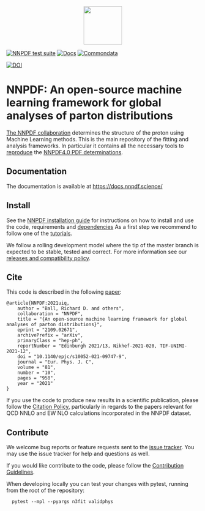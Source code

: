 <div align="center">
  <img src="doc/sphinx/source/_static/LogoNNPDF.png" height=100>
</div>

[![NNPDF test suite](https://github.com/NNPDF/nnpdf/actions/workflows/all_tests_nnpdf.yml/badge.svg)](https://github.com/NNPDF/nnpdf/actions/workflows/all_tests_nnpdf.yml)
[![Docs](https://github.com/NNPDF/nnpdf/actions/workflows/upload_docs.yml/badge.svg)](https://github.com/NNPDF/nnpdf/actions/workflows/upload_docs.yml)
[![Commondata](https://github.com/NNPDF/nnpdf/actions/workflows/check_newcd.yml/badge.svg)](https://github.com/NNPDF/nnpdf/actions/workflows/check_newcd.yml)

[![DOI](https://zenodo.org/badge/118135201.svg)](https://zenodo.org/badge/latestdoi/118135201)

# NNPDF: An open-source machine learning framework for global analyses of parton distributions

[The NNPDF collaboration](http://nnpdf.science) determines the structure of the
proton using Machine Learning methods. This is the main repository of the
fitting and analysis frameworks. In particular it contains all the necessary
tools to [reproduce](https://docs.nnpdf.science/tutorials/reproduce.html) the
[NNPDF4.0 PDF determinations](https://arxiv.org/abs/2109.02653).

## Documentation

The documentation is available at <https://docs.nnpdf.science/>

## Install

See the [NNPDF installation guide](https://docs.nnpdf.science/get-started/installation.html)
for instructions on how to install and use the code, requirements and [dependencies](https://docs.nnpdf.science/get-started/installation.html#dependencies-and-requirements)
As a first step we recommend to follow one of the [tutorials](https://docs.nnpdf.science/tutorials/run-fit.html).

We follow a rolling development model where the tip of the master branch is
expected to be stable, tested and correct. For more information see our
[releases and compatibility policy](https://docs.nnpdf.science/releases.html).

## Cite

This code is described in the following [paper](https://inspirehep.net/literature?sort=mostrecent&size=25&page=1&q=find%20eprint%202109.02671):

```
@article{NNPDF:2021uiq,
    author = "Ball, Richard D. and others",
    collaboration = "NNPDF",
    title = "{An open-source machine learning framework for global analyses of parton distributions}",
    eprint = "2109.02671",
    archivePrefix = "arXiv",
    primaryClass = "hep-ph",
    reportNumber = "Edinburgh 2021/13, Nikhef-2021-020, TIF-UNIMI-2021-12",
    doi = "10.1140/epjc/s10052-021-09747-9",
    journal = "Eur. Phys. J. C",
    volume = "81",
    number = "10",
    pages = "958",
    year = "2021"
}
```

If you use the code to produce new results in a scientific publication, please
follow the [Citation Policy](https://docs.nnpdf.science/get-started/cite.html),
particularly in regards to the papers relevant for QCD NNLO and EW NLO
calculations incorporated in the NNPDF dataset.

## Contribute

We welcome bug reports or feature requests sent to the [issue
tracker](https://github.com/NNPDF/nnpdf/issues). You may use the issue tracker
for help and questions as well.

If you would like contribute to the code, please follow the [Contribution
Guidelines](https://docs.nnpdf.science/contributing/index.html).



When developing locally you can test your changes with pytest, running from the root of the repository:

```
  pytest --mpl --pyargs n3fit validphys
```
